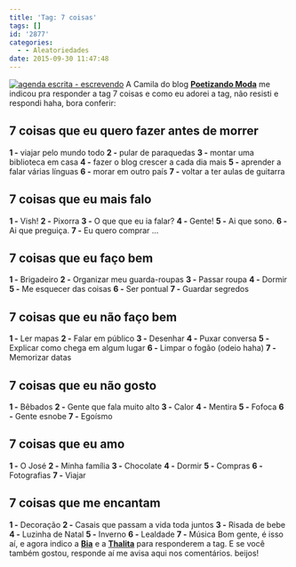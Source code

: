 ```yaml
---
title: 'Tag: 7 coisas'
tags: []
id: '2877'
categories:
  - - Aleatoriedades
date: 2015-09-30 11:47:48
---
```


[![agenda escrita - escrevendo ](http://natalia.blog.br/wp-content/uploads/2015/09/diário-escrito.jpeg)](http://natalia.blog.br/wp-content/uploads/2015/09/diário-escrito.jpeg) A Camila do blog **[Poetizando Moda](http://www.poetizandomoda.com.br/)** me indicou pra responder a tag 7 coisas e como eu adorei a tag, não resisti e respondi haha, bora conferir:

## 7 coisas que eu quero fazer antes de morrer

**1 -** viajar pelo mundo todo **2 -** pular de paraquedas **3 -** montar uma biblioteca em casa **4 -** fazer o blog crescer a cada dia mais **5 -** aprender a falar várias línguas **6 -** morar em outro país **7 -** voltar a ter aulas de guitarra

## 7 coisas que eu mais falo

**1 -** Vish! **2 -** Pixorra **3 -** O que que eu ia falar? **4 -** Gente! **5 -** Ai que sono. **6 -** Ai que preguiça. **7 -** Eu quero comprar ...

## 7 coisas que eu faço bem

**1 -** Brigadeiro **2 -** Organizar meu guarda-roupas **3 -** Passar roupa **4 -** Dormir **5 -** Me esquecer das coisas **6 -** Ser pontual **7 -** Guardar segredos

## 7 coisas que eu não faço bem

**1 -** Ler mapas **2 -** Falar em público **3 -** Desenhar **4 -** Puxar conversa **5 -** Explicar como chega em algum lugar **6 -** Limpar o fogão (odeio haha) **7 -** Memorizar datas

## 7 coisas que eu não gosto

**1 -** Bêbados **2 -** Gente que fala muito alto **3 -** Calor **4 -** Mentira **5 -** Fofoca **6 -** Gente esnobe **7 -** Egoísmo

## 7 coisas que eu amo

**1 -** O José **2 -** Minha família **3 -** Chocolate **4 -** Dormir **5 -** Compras **6 -** Fotografias **7 -** Viajar

## 7 coisas que me encantam

**1 -** Decoração **2 -** Casais que passam a vida toda juntos **3 -** Risada de bebe **4 -** Luzinha de Natal **5 -** Inverno **6 -** Lealdade **7 -** Música Bom gente, é isso aí, e agora indico a **[Bia](http://www.blogbelatriz.com/)** e a **[Thalita](http://www.blogoncapintada.com/)** para responderem a tag. E se você também gostou, responde aí me avisa aqui nos comentários. beijos!
